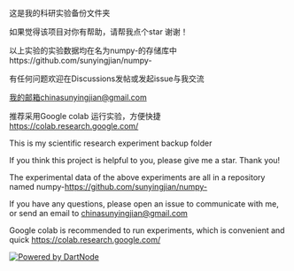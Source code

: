 这是我的科研实验备份文件夹

如果觉得该项目对你有帮助，请帮我点个star 谢谢！

以上实验的实验数据均在名为numpy-的存储库中https://github.com/sunyingjian/numpy-

有任何问题欢迎在Discussions发帖或发起issue与我交流

我的邮箱chinasunyingjian@gmail.com

推荐采用Google colab 运行实验，方便快捷 https://colab.research.google.com/

This is my scientific research experiment backup folder

If you think this project is helpful to you, please give me a star. Thank you!

The experimental data of the above experiments are all in a repository named numpy-https://github.com/sunyingjian/numpy-

If you have any questions, please open an issue to communicate with me, or send an email to chinasunyingjian@gmail.com

Google colab is recommended to run experiments, which is convenient and quick https://colab.research.google.com/


[![Powered by DartNode](https://dartnode.com/branding/DN-Open-Source-sm.png)](https://dartnode.com "Powered by DartNode - Free VPS for Open Source")
